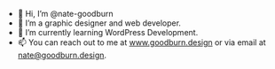 - 👋 Hi, I’m @nate-goodburn
- 👀 I’m a graphic designer and web developer.
- 🌱 I’m currently learning WordPress Development.
- 📫 You can reach out to me at www.goodburn.design or via email at nate@goodburn.design.

<!---
nate-goodburn/nate-goodburn is a ✨ special ✨ repository because its `README.md` (this file) appears on your GitHub profile.
You can click the Preview link to take a look at your changes.
--->
